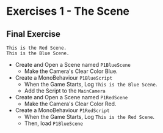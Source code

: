 # Exercises 1 - The Scene

## Final Exercise

```
This is the Red Scene.
This is the Blue Scene.
```

- Create and Open a Scene named `P1BlueScene`
  - Make the Camera's Clear Color Blue.
- Create a MonoBehaviour `P1BlueScript`
  - When the Game Starts, Log `This is the Blue Scene`.
  - Add the Script to the `MainCamera`
- Create and Open a Scene named `P1RedScene`
  - Make the Camera's Clear Color Red.
- Create a MonoBehaviour `P1RedScript`
  - When the Game Starts, Log `This is the Red Scene`.
  - Then, load `P1BlueScene`